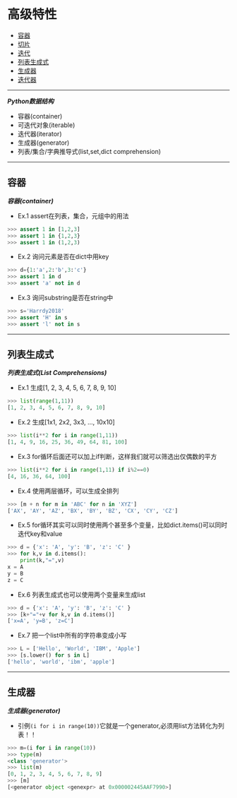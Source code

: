 # 高级特性
* [容器](#容器)
* [切片](#切片)
* [迭代](#迭代)
* [列表生成式](#列表生成式)
* [生成器](#生成器)
* [迭代器](#迭代器)
***
***Python数据结构***
* 容器(container)
* 可迭代对象(iterable)
* 迭代器(iterator)
* 生成器(generator)
* 列表/集合/字典推导式(list,set,dict comprehension)
***
## 容器
***容器(container)***
* Ex.1 assert在列表，集合，元组中的用法
```python
>>> assert 1 in [1,2,3]
>>> assert 1 in {1,2,3}
>>> assert 1 in (1,2,3)
```
* Ex.2 询问元素是否在dict中用key
```python
>>> d={1:'a',2:'b',3:'c'}
>>> assert 1 in d
>>> assert 'a' not in d
```
* Ex.3 询问substring是否在string中
```python
>>> s='Harrdy2018'
>>> assert 'H' in s
>>> assert 'l' not in s
```
***
## 列表生成式
***列表生成式(List Comprehensions)***
* Ex.1 生成[1, 2, 3, 4, 5, 6, 7, 8, 9, 10]
```python
>>> list(range(1,11))
[1, 2, 3, 4, 5, 6, 7, 8, 9, 10]
```
* Ex.2 生成[1x1, 2x2, 3x3, ..., 10x10]
```python
>>> list(i**2 for i in range(1,11))
[1, 4, 9, 16, 25, 36, 49, 64, 81, 100]
```
* Ex.3 for循环后面还可以加上if判断，这样我们就可以筛选出仅偶数的平方
```python
>>> list(i**2 for i in range(1,11) if i%2==0)
[4, 16, 36, 64, 100]
```
* Ex.4 使用两层循环，可以生成全排列
```python
>>> [m + n for m in 'ABC' for n in 'XYZ']
['AX', 'AY', 'AZ', 'BX', 'BY', 'BZ', 'CX', 'CY', 'CZ']
```
* Ex.5 for循环其实可以同时使用两个甚至多个变量，比如dict.items()可以同时迭代key和value
```python
>>> d = {'x': 'A', 'y': 'B', 'z': 'C' }
>>> for k,v in d.items():
	print(k,"=",v)	
x = A
y = B
z = C
```
* Ex.6 列表生成式也可以使用两个变量来生成list
```python
>>> d = {'x': 'A', 'y': 'B', 'z': 'C' }
>>> [k+"="+v for k,v in d.items()]
['x=A', 'y=B', 'z=C']
```
* Ex.7 把一个list中所有的字符串变成小写
```python
>>> L = ['Hello', 'World', 'IBM', 'Apple']
>>> [s.lower() for s in L]
['hello', 'world', 'ibm', 'apple']
```
***
## 生成器
***生成器(generator)***
* 引例`(i for i in range(10))`它就是一个generator,必须用list方法转化为列表！！
```python
>>> m=(i for i in range(10))
>>> type(m)
<class 'generator'>
>>> list(m)
[0, 1, 2, 3, 4, 5, 6, 7, 8, 9]
>>> [m]
[<generator object <genexpr> at 0x000002445AAF7990>]
```
